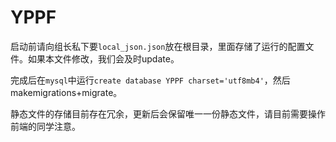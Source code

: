# YPPF
启动前请向组长私下要`local_json.json`放在根目录，里面存储了运行的配置文件。如果本文件修改，我们会及时update。

完成后在`mysql`中运行`create database YPPF charset='utf8mb4'`，然后makemigrations+migrate。

静态文件的存储目前存在冗余，更新后会保留唯一一份静态文件，请目前需要操作前端的同学注意。